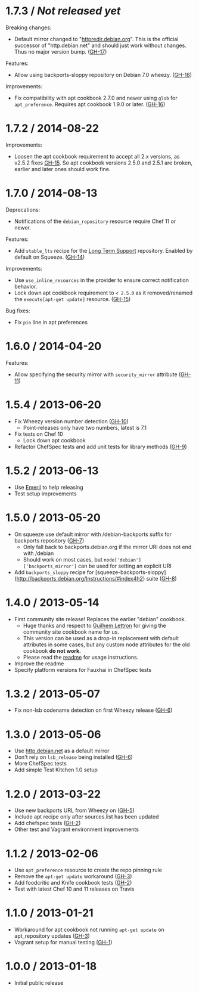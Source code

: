 # 1.7.3 / _Not released yet_

Breaking changes:

- Default mirror changed to "[httpredir.debian.org](http://httpredir.debian.org/)". This is the official successor of "http.debian.net" and should just work without changes. Thus no major version bump. ([GH-17][])

Features:

- Allow using backports-sloppy repository on Debian 7.0 wheezy. ([GH-18][])

Improvements:

- Fix compatibility with apt cookbook 2.7.0 and newer using `glob` for `apt_preference`. Requires apt cookbook 1.9.0 or later. ([GH-16][])

# 1.7.2 / 2014-08-22

Improvements:

- Loosen the apt cookbook requirement to accept all 2.x versions, as v2.5.2
  fixes [GH-15][]. So apt cookbook versions 2.5.0 and 2.5.1 are broken, earlier
  and later ones should work fine.

# 1.7.0 / 2014-08-13

Deprecations:

- Notifications of the `debian_repository` resource require Chef 11 or newer.

Features:

- Add `stable_lts` recipe for the [Long Term Support](https://wiki.debian.org/LTS)
  repository. Enabled by default on Squeeze. ([GH-14][])

Improvements:

- Use `use_inline_resources` in the provider to ensure correct notification
  behavior.
- Lock down apt cookbook requirement to `< 2.5.0` as it removed/renamed the
  `execute[apt-get update]` resource. ([GH-15][])

Bug fixes:

- Fix `pin` line in apt preferences

# 1.6.0 / 2014-04-20

Features:

- Allow specifying the security mirror with `security_mirror` attribute ([GH-11][])

# 1.5.4 / 2013-06-20

- Fix Wheezy version number detection ([GH-10])
    * Point-releases only have two numbers, latest is 7.1
- Fix tests on Chef 10
    * Lock down apt cookbook
- Refactor ChefSpec tests and add unit tests for library methods ([GH-9])

# 1.5.2 / 2013-06-13

- Use [Emeril](http://fnichol.github.io/emeril/) to help releasing
- Test setup improvements

# 1.5.0 / 2013-05-20

- On squeeze use default mirror with /debian-backports suffix for backports
  repository ([GH-7])
    * Only fall back to backports.debian.org if the mirror URI does not end
      with /debian
    * Should work on most cases, but `node['debian']['backports_mirror']` can
      be used for setting an explicit URI
- Add `backports_sloppy` recipe for [squeeze-backports-sloppy]
  (http://backports.debian.org/Instructions/#index4h2) suite ([GH-8])

# 1.4.0 / 2013-05-14

- First community site release! Replaces the earlier "debian" cookbook.
    * Huge thanks and respect to [Guilhem Lettron](https://github.com/guilhem)
      for giving the community site cookbook name for us.
    * This version can be used as a drop-in replacement with default
      attributes in some cases, but any custom node attributes for the old
      cookbook **do not work**.
    * Please read the [readme](README.md) for usage instructions.
- Improve the readme
- Specify platform versions for Fauxhai in ChefSpec tests

# 1.3.2 / 2013-05-07

- Fix non-lsb codename detection on first Wheezy release ([GH-6])

# 1.3.0 / 2013-05-06

- Use [http.debian.net](http://http.debian.net/) as a default mirror
- Don't rely on `lsb_release` being installed ([GH-6])
- More ChefSpec tests
- Add simple Test Kitchen 1.0 setup

# 1.2.0 / 2013-03-22

- Use new backports URL from Wheezy on ([GH-5])
- Include apt recipe only after sources.list has been updated
- Add chefspec tests ([GH-2])
- Other test and Vagrant environment improvements

# 1.1.2 / 2013-02-06

- Use `apt_preference` resource to create the repo pinning rule
- Remove the `apt-get update` workaround ([GH-3])
- Add foodcritic and Knife cookbook tests ([GH-2])
- Test with latest Chef 10 and 11 releases on Travis

# 1.1.0 / 2013-01-21

- Workaround for apt cookbook not running `apt-get update` on apt_repository
  updates ([GH-3])
- Vagrant setup for manual testing ([GH-1])

# 1.0.0 / 2013-01-18

- Initial public release


[GH-1]:  https://github.com/reaktor/chef-debian/issues/1  "Issue 1"
[GH-2]:  https://github.com/reaktor/chef-debian/issues/2  "Issue 2"
[GH-3]:  https://github.com/reaktor/chef-debian/issues/3  "Issue 3"
[GH-5]:  https://github.com/reaktor/chef-debian/issues/5  "Issue 5"
[GH-6]:  https://github.com/reaktor/chef-debian/issues/6  "Issue 6"
[GH-7]:  https://github.com/reaktor/chef-debian/issues/7  "Issue 7"
[GH-8]:  https://github.com/reaktor/chef-debian/issues/8  "Issue 8"
[GH-9]:  https://github.com/reaktor/chef-debian/issues/9  "Issue 9"
[GH-10]: https://github.com/reaktor/chef-debian/issues/10 "Issue 10"
[GH-11]: https://github.com/reaktor/chef-debian/issues/11 "Issue 11"
[GH-14]: https://github.com/reaktor/chef-debian/issues/14 "Issue 14"
[GH-15]: https://github.com/reaktor/chef-debian/issues/15 "Issue 15"
[GH-16]: https://github.com/reaktor/chef-debian/issues/16 "Issue 16"
[GH-17]: https://github.com/reaktor/chef-debian/issues/17 "Issue 17"
[GH-18]: https://github.com/reaktor/chef-debian/issues/18 "Issue 18"
